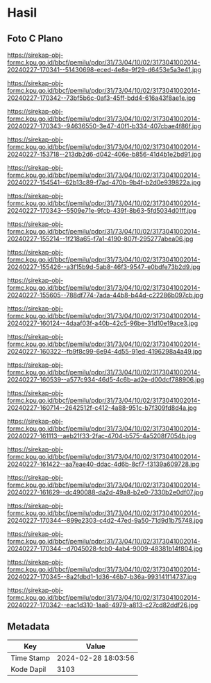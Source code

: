 # Hasil

## Foto C Plano

https://sirekap-obj-formc.kpu.go.id/bbcf/pemilu/pdpr/31/73/04/10/02/3173041002014-20240227-170341--51430698-eced-4e8e-9f29-d6453e5a3e41.jpg

https://sirekap-obj-formc.kpu.go.id/bbcf/pemilu/pdpr/31/73/04/10/02/3173041002014-20240227-170342--73bf5b6c-0af3-45ff-bdd4-616a43f8ae1e.jpg

https://sirekap-obj-formc.kpu.go.id/bbcf/pemilu/pdpr/31/73/04/10/02/3173041002014-20240227-170343--94636550-3e47-40f1-b334-407cbae4f86f.jpg

https://sirekap-obj-formc.kpu.go.id/bbcf/pemilu/pdpr/31/73/04/10/02/3173041002014-20240227-153718--213db2d6-d042-406e-b856-41d4b1e2bd91.jpg

https://sirekap-obj-formc.kpu.go.id/bbcf/pemilu/pdpr/31/73/04/10/02/3173041002014-20240227-154541--62b13c89-f7ad-470b-9b4f-b2d0e939822a.jpg

https://sirekap-obj-formc.kpu.go.id/bbcf/pemilu/pdpr/31/73/04/10/02/3173041002014-20240227-170343--5509e71e-9fcb-439f-8b63-5fd5034d01ff.jpg

https://sirekap-obj-formc.kpu.go.id/bbcf/pemilu/pdpr/31/73/04/10/02/3173041002014-20240227-155214--1f218a65-f7a1-4190-807f-295277abea06.jpg

https://sirekap-obj-formc.kpu.go.id/bbcf/pemilu/pdpr/31/73/04/10/02/3173041002014-20240227-155426--a3f15b9d-5ab8-46f3-9547-e0bdfe73b2d9.jpg

https://sirekap-obj-formc.kpu.go.id/bbcf/pemilu/pdpr/31/73/04/10/02/3173041002014-20240227-155605--788df774-7ada-44b8-b44d-c22286b097cb.jpg

https://sirekap-obj-formc.kpu.go.id/bbcf/pemilu/pdpr/31/73/04/10/02/3173041002014-20240227-160124--4daaf03f-a40b-42c5-96be-31d10e19ace3.jpg

https://sirekap-obj-formc.kpu.go.id/bbcf/pemilu/pdpr/31/73/04/10/02/3173041002014-20240227-160322--fb9f8c99-6e94-4d55-91ed-4196298a4a49.jpg

https://sirekap-obj-formc.kpu.go.id/bbcf/pemilu/pdpr/31/73/04/10/02/3173041002014-20240227-160539--a577c934-46d5-4c6b-ad2e-d00dcf788906.jpg

https://sirekap-obj-formc.kpu.go.id/bbcf/pemilu/pdpr/31/73/04/10/02/3173041002014-20240227-160714--2642512f-c412-4a88-951c-b7f309fd8d4a.jpg

https://sirekap-obj-formc.kpu.go.id/bbcf/pemilu/pdpr/31/73/04/10/02/3173041002014-20240227-161113--aeb21f33-2fac-4704-b575-4a5208f7054b.jpg

https://sirekap-obj-formc.kpu.go.id/bbcf/pemilu/pdpr/31/73/04/10/02/3173041002014-20240227-161422--aa7eae40-ddac-4d6b-8cf7-f3139a609728.jpg

https://sirekap-obj-formc.kpu.go.id/bbcf/pemilu/pdpr/31/73/04/10/02/3173041002014-20240227-161629--dc490088-da2d-49a8-b2e0-7330b2e0df07.jpg

https://sirekap-obj-formc.kpu.go.id/bbcf/pemilu/pdpr/31/73/04/10/02/3173041002014-20240227-170344--899e2303-c4d2-47ed-9a50-71d9d1b75748.jpg

https://sirekap-obj-formc.kpu.go.id/bbcf/pemilu/pdpr/31/73/04/10/02/3173041002014-20240227-170344--d7045028-fcb0-4ab4-9009-48381b14f804.jpg

https://sirekap-obj-formc.kpu.go.id/bbcf/pemilu/pdpr/31/73/04/10/02/3173041002014-20240227-170345--8a2fdbd1-1d36-46b7-b36a-993141f14737.jpg

https://sirekap-obj-formc.kpu.go.id/bbcf/pemilu/pdpr/31/73/04/10/02/3173041002014-20240227-170342--eac1d310-1aa8-4979-a813-c27cd82ddf26.jpg


## Metadata

| Key        | Value               |
| ---------- | ------------------- |
| Time Stamp | 2024-02-28 18:03:56 |
| Kode Dapil | 3103                |



